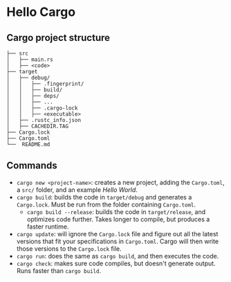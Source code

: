 # Hello Cargo


## Cargo project structure

```
├── src
│   ├── main.rs
│   ├── <code>
├── target
│   ├── debug/
│   │   ├── .fingerprint/
│   │   ├── build/
│   │   ├── deps/
│   │   ├── ...
│   │   ├── .cargo-lock
│   │   ├── <executable>
│   ├── .rustc_info.json
│   ├── CACHEDIR.TAG
├── Cargo.lock
├── Cargo.toml
└──  README.md
```

## Commands

* `cargo new <project-name>`: creates a new project, adding the `Cargo.toml`, a `src/` folder, and an example _Hello World_.
* `cargo build`: builds the code in `target/debug` and generates a `Cargo.lock`. Must be run from the folder containing `Cargo.toml`.
  - `cargo build --release`: builds the code in `target/release`, and optimizes code further. Takes longer to compile, but produces a faster runtime.
* `cargo update`: will ignore the `Cargo.lock` file and figure out all the latest versions that fit your specifications in `Cargo.toml`. Cargo will then write those versions to the `Cargo.lock` file.
* `cargo run`: does the same as `cargo build`, and then executes the code.
* `cargo check`: makes sure code compiles, but doesn't generate output. Runs faster than `cargo build`.